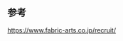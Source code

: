 ## 参考

<a href="https://www.fabric-arts.co.jp/recruit/" target="_blank">https://www.fabric-arts.co.jp/recruit/</a>
